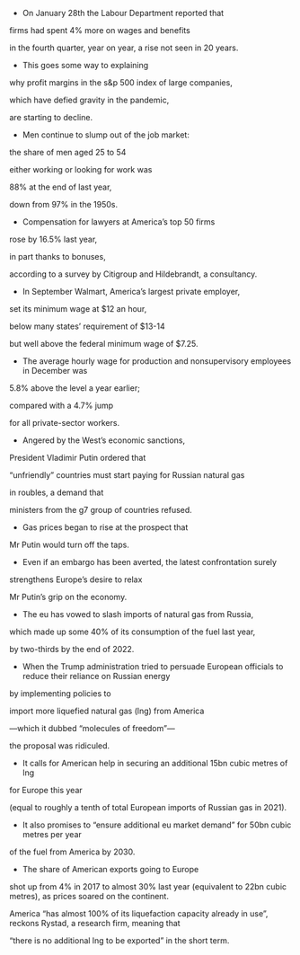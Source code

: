 - On January 28th the Labour Department reported that 

firms had spent 4% more on wages and benefits 

in the fourth quarter, year on year, a rise not seen in 20 years. 



- This goes some way to explaining 

why profit margins in the s&p 500 index of large companies, 

which have defied gravity in the pandemic, 

are starting to decline.

- Men continue to slump out of the job market: 

the share of men aged 25 to 54 

either working or looking for work was 

88% at the end of last year, 

down from 97% in the 1950s. 



- Compensation for lawyers at America’s top 50 firms 

rose by 16.5% last year, 

in part thanks to bonuses, 

according to a survey by Citigroup and Hildebrandt, a consultancy. 



- In September Walmart, America’s largest private employer, 

set its minimum wage at $12 an hour, 

below many states’ requirement of $13-14 

but well above the federal minimum wage of $7.25.




- The average hourly wage for production and nonsupervisory employees in December was 

5.8% above the level a year earlier; 

compared with a 4.7% jump 

for all private-sector workers.




- Angered by the West’s economic sanctions, 

President Vladimir Putin ordered that 

“unfriendly” countries must start paying for Russian natural gas 

in roubles, a demand that 

ministers from the g7 group of countries refused. 




- Gas prices began to rise at the prospect that 

Mr Putin would turn off the taps.






- Even if an embargo has been averted, the latest confrontation surely 

strengthens Europe’s desire to relax 

Mr Putin’s grip on the economy.



- The eu has vowed to slash imports of natural gas from Russia, 

which made up some 40% of its consumption of the fuel last year, 

by two-thirds by the end of 2022.




- When the Trump administration tried to persuade European officials to reduce their reliance on Russian energy

by implementing policies to 

import more liquefied natural gas (lng) from America

—which it dubbed “molecules of freedom”—

the proposal was ridiculed.




- It calls for American help in securing an additional 15bn cubic metres of lng 

for Europe this year 

(equal to roughly a tenth of total European imports of Russian gas in 2021).



- It also promises to “ensure additional eu market demand” for 50bn cubic metres per year 

of the fuel from America by 2030.





- The share of American exports going to Europe 

shot up from 4% in 2017 to almost 30% last year (equivalent to 22bn cubic metres), as prices soared on the continent. 


America “has almost 100% of its liquefaction capacity already in use”, reckons Rystad, a research firm, meaning that 


“there is no additional lng to be exported” in the short term.
